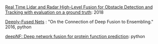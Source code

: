 [Real Time Lidar and Radar High-Level Fusion for Obstacle Detection and Tracking with evaluation on a ground truth](https://arxiv.org/pdf/1807.11264.pdf): 2018



[Deeply-Fused Nets](https://github.com/zlmzju/fusenet) :  "On the Connection of Deep Fusion to Ensembling." 2016, python 


[deepNF: Deep network fusion for protein function prediction](https://github.com/VGligorijevic/deepNF): python 